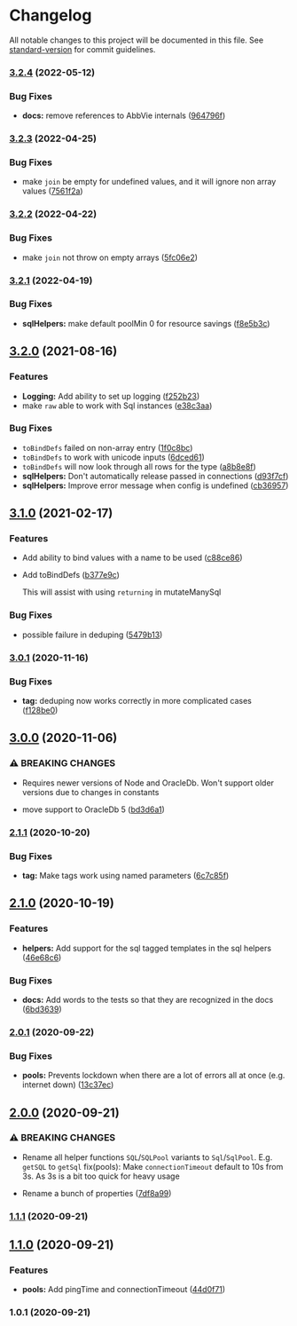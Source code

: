 # Changelog

All notable changes to this project will be documented in this file. See [standard-version](https://github.com/conventional-changelog/standard-version) for commit guidelines.

### [3.2.4](https://github.com/abbvie-external/oracle-helpers/compare/v3.2.3...v3.2.4) (2022-05-12)


### Bug Fixes

* **docs:** remove references to AbbVie internals ([964796f](https://github.com/abbvie-external/oracle-helpers/commit/964796fa61e8a7065ab8c486cb0c460cf88abf49))

### [3.2.3](https://github.com/abbvie-external/oracle-helpers/compare/v3.2.2...v3.2.3) (2022-04-25)

### Bug Fixes

- make `join` be empty for undefined values, and it will ignore non array values ([7561f2a](https://github.com/abbvie-external/oracle-helpers/commit/7561f2a6915b777a5ed005d0a024e279c5246122))

### [3.2.2](https://github.com/abbvie-external/oracle-helpers/compare/v3.2.1...v3.2.2) (2022-04-22)

### Bug Fixes

- make `join` not throw on empty arrays ([5fc06e2](https://github.com/abbvie-external/oracle-helpers/commit/5fc06e283e45b90a846849bab9ab74281e783029))

### [3.2.1](https://github.com/abbvie-external/oracle-helpers/compare/v3.2.0...v3.2.1) (2022-04-19)

### Bug Fixes

- **sqlHelpers:** make default poolMin 0 for resource savings ([f8e5b3c](https://github.com/abbvie-external/oracle-helpers/commit/f8e5b3cee6993c8c78ffa1d68cd37298c3b643e2))

## [3.2.0](https://github.com/abbvie-external/oracle-helpers/compare/v3.1.0...v3.2.0) (2021-08-16)

### Features

- **Logging:** Add ability to set up logging ([f252b23](https://github.com/abbvie-external/oracle-helpers/commit/f252b23a267ff32a1fa54343c48fcd98962621d8))
- make `raw` able to work with Sql instances ([e38c3aa](https://github.com/abbvie-external/oracle-helpers/commit/e38c3aa78a7e77d1d6dba9c7ad1132ddb8e90c9b))

### Bug Fixes

- `toBindDefs` failed on non-array entry ([1f0c8bc](https://github.com/abbvie-external/oracle-helpers/commit/1f0c8bc6337ac83b7764f61c18a8d419a5271a54))
- `toBindDefs` to work with unicode inputs ([6dced61](https://github.com/abbvie-external/oracle-helpers/commit/6dced61ea00fee398cabadba47f553acf7a40482))
- `toBindDefs` will now look through all rows for the type ([a8b8e8f](https://github.com/abbvie-external/oracle-helpers/commit/a8b8e8fbbb6ebb929ae28fd8ce7eb56078dc6145))
- **sqlHelpers:** Don't automatically release passed in connections ([d93f7cf](https://github.com/abbvie-external/oracle-helpers/commit/d93f7cff81476729032678a9a4619d0b30d198ff))
- **sqlHelpers:** Improve error message when config is undefined ([cb36957](https://github.com/abbvie-external/oracle-helpers/commit/cb369579cb4feb30840eb76df1a46c033b0a55e9))

## [3.1.0](https://github.com/abbvie-external/oracle-helpers/compare/v3.0.1...v3.1.0) (2021-02-17)

### Features

- Add ability to bind values with a name to be used ([c88ce86](https://github.com/abbvie-external/oracle-helpers/commit/c88ce861463254beea6a3b8c266c34cbe9c71f82))

- Add toBindDefs ([b377e9c](https://github.com/abbvie-external/oracle-helpers/commit/b377e9c905df812393f64946abb1948aa902627e))

  This will assist with using `returning` in mutateManySql

### Bug Fixes

- possible failure in deduping ([5479b13](https://github.com/abbvie-external/oracle-helpers/commit/5479b1390b1b557fc560a44450c83a64082e267a))

### [3.0.1](https://github.com/abbvie-external/oracle-helpers/compare/v3.0.0...v3.0.1) (2020-11-16)

### Bug Fixes

- **tag:** deduping now works correctly in more complicated cases ([f128be0](https://github.com/abbvie-external/oracle-helpers/commit/f128be07ea596754054ad7ce2c3a21c6268b41cb))

## [3.0.0](https://github.com/abbvie-external/oracle-helpers/compare/v2.1.1...v3.0.0) (2020-11-06)

### ⚠ BREAKING CHANGES

- Requires newer versions of Node and OracleDb. Won't support older versions due to changes in constants

- move support to OracleDb 5 ([bd3d6a1](https://github.com/abbvie-external/oracle-helpers/commit/bd3d6a1414f089844411cc1c3bd7df2fe9b8537b))

### [2.1.1](https://github.com/abbvie-external/oracle-helpers/compare/v2.1.0...v2.1.1) (2020-10-20)

### Bug Fixes

- **tag:** Make tags work using named parameters ([6c7c85f](https://github.com/abbvie-external/oracle-helpers/commit/6c7c85fa37a419cc5813ebd7a91bf88e7aa59ce6))

## [2.1.0](https://github.com/abbvie-external/oracle-helpers/compare/v2.0.1...v2.1.0) (2020-10-19)

### Features

- **helpers:** Add support for the sql tagged templates in the sql helpers ([46e68c6](https://github.com/abbvie-external/oracle-helpers/commit/46e68c6bbb3524f451ca34d9f9f67b161501eabb))

### Bug Fixes

- **docs:** Add words to the tests so that they are recognized in the docs ([6bd3639](https://github.com/abbvie-external/oracle-helpers/commit/6bd363907b12e08556324aa19e483c9cd086bf3d))

### [2.0.1](https://github.com/abbvie-external/oracle-helpers/compare/v2.0.0...v2.0.1) (2020-09-22)

### Bug Fixes

- **pools:** Prevents lockdown when there are a lot of errors all at once (e.g. internet down) ([13c37ec](https://github.com/abbvie-external/oracle-helpers/commit/13c37ec638ea909f5414928584d2aba9f93db262))

## [2.0.0](https://github.com/abbvie-external/oracle-helpers/compare/v1.1.1...v2.0.0) (2020-09-21)

### ⚠ BREAKING CHANGES

- Rename all helper functions `SQL`/`SQLPool` variants to `Sql`/`SqlPool`. E.g. `getSQL` to `getSql`
  fix(pools): Make `connectionTimeout` default to 10s from 3s. As 3s is a bit too quick for heavy usage

- Rename a bunch of properties ([7df8a99](https://github.com/abbvie-external/oracle-helpers/commit/7df8a99a9b0af0c50da075c2bbea05fb434c01ab))

### [1.1.1](https://github.com/abbvie-external/oracle-helpers/compare/v1.1.0...v1.1.1) (2020-09-21)

## [1.1.0](https://github.com/abbvie-external/oracle-helpers/compare/v1.0.1...v1.1.0) (2020-09-21)

### Features

- **pools:** Add pingTime and connectionTimeout ([44d0f71](https://github.com/abbvie-external/oracle-helpers/commit/44d0f71981ad233d255507ae389dd86c6cecbc23))

### 1.0.1 (2020-09-21)
